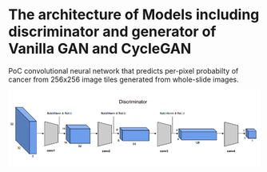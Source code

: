 # The architecture of Models including discriminator and generator of Vanilla GAN and CycleGAN


PoC convolutional neural network that predicts per-pixel probabilty of cancer from 256x256 image tiles generated from whole-slide images.

![alt text](img/discriminator.png)


